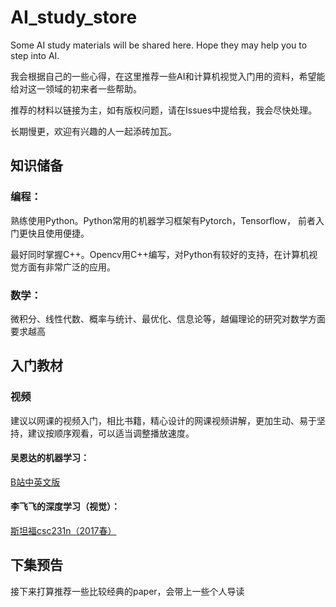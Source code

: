 # AI_study_store
Some AI study materials will be shared here. Hope they may help you to step into AI.

我会根据自己的一些心得，在这里推荐一些AI和计算机视觉入门用的资料，希望能给对这一领域的初来者一些帮助。

推荐的材料以链接为主，如有版权问题，请在Issues中提给我，我会尽快处理。

长期慢更，欢迎有兴趣的人一起添砖加瓦。

## 知识储备

### 编程：

熟练使用Python。Python常用的机器学习框架有Pytorch，Tensorflow， 前者入门更快且使用便捷。

最好同时掌握C++。Opencv用C++编写，对Python有较好的支持，在计算机视觉方面有非常广泛的应用。

### 数学：

微积分、线性代数、概率与统计、最优化、信息论等，越偏理论的研究对数学方面要求越高

## 入门教材

### 视频

建议以网课的视频入门，相比书籍，精心设计的网课视频讲解，更加生动、易于坚持，建议按顺序观看，可以适当调整播放速度。

#### 吴恩达的机器学习：

[B站中英文版](https://www.bilibili.com/video/av9912938/)

#### 李飞飞的深度学习（视觉）：

[斯坦福csc231n（2017春）](http://cs231n.stanford.edu/2017/syllabus)    

## 下集预告

接下来打算推荐一些比较经典的paper，会带上一些个人导读
